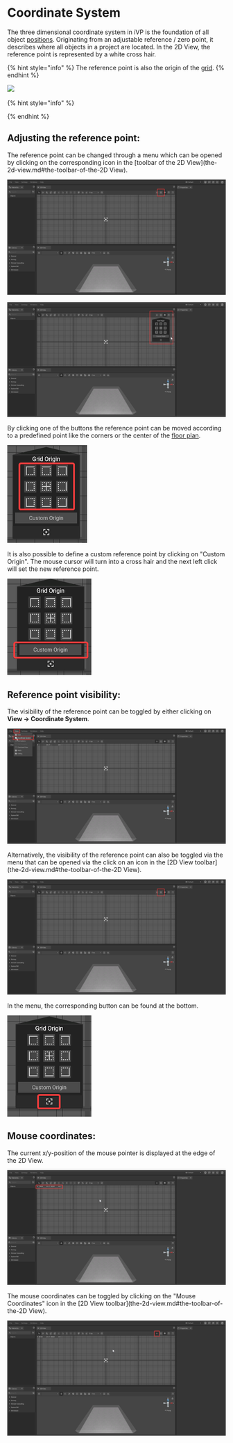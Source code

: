 # Coordinate System

The three dimensional coordinate system in iVP is the foundation of all object [positions](./machines/move-objects.md). Originating from an adjustable reference / zero point, it describes where all objects in a project are located. In the 2D View, the reference point is represented by a white cross hair.

{% hint style="info" %}
The reference point is also the origin of the [grid](the-grid.md).
{% endhint %}

![](<../../../.gitbook/assets/iVP_Planning_UserInterface_CoordinateSystem1.png>)

{% hint style="info" %}

{% endhint %}

## Adjusting the reference point:

The reference point can be changed through a menu which can be opened by clicking on the corresponding icon in the [toolbar of the 2D View](the-2d-view.md#the-toolbar-of-the-2D View).

![](../../.gitbook/assets/iVP_Planning_UserInterface_CoordinateSystem2.png)

![](../../.gitbook/assets/iVP_Planning_UserInterface_CoordinateSystem21.png)


By clicking one of the buttons the reference point can be moved according to a predefined point like the corners or the center of the [floor plan](the-floor-plan.md).

![](../../.gitbook/assets/iVP_Planning_UserInterface_CoordinateSystem3.png)

It is also possible to define a custom reference point by clicking on "Custom Origin". The mouse cursor will turn into a cross hair and the next left click will set the new reference point.

![](../../.gitbook/assets/iVP_Planning_UserInterface_CoordinateSystem4.png)

## Reference point visibility:

The visibility of the reference point can be toggled by either clicking on **View -> Coordinate System**.&#x20;

![](../../.gitbook/assets/iVP_Planning_UserInterface_CoordinateSystem5.png)

Alternatively, the visibility of the reference point can also be toggled via the menu that can be opened via the click on an icon in the [2D View toolbar](the-2d-view.md#the-toolbar-of-the-2D View).

![](../../.gitbook/assets/iVP_Planning_UserInterface_CoordinateSystem6.png)

In the menu, the corresponding button can be found at the bottom.

![](../../.gitbook/assets/iVP_Planning_UserInterface_CoordinateSystem7.png)

## Mouse coordinates:

The current x/y-position of the mouse pointer is displayed at the edge of the 2D View.

![](../../.gitbook/assets/iVP_Planning_UserInterface_CoordinateSystem8.png)

The mouse coordinates can be toggled by clicking on the "Mouse Coordinates" icon in the [2D View toolbar](the-2d-view.md#the-toolbar-of-the-2D View).

![](../../.gitbook/assets/iVP_Planning_UserInterface_CoordinateSystem9.png)